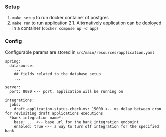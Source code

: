 ### Setup
1. `make setup` to run docker container of postgres
2. `make run` to run application
2.1. Alternatively application can be deployed in a container (`docker compose up -d app`)
### Config
Configurable params are stored in `src/main/resources/application.yaml`
```
spring:
  datasource:
    ...
    ## fields related to the database setup
    ...

server:
  port: 8080 <-- port, application will be running on
  
integrations:
  jobs:
    draft-application-status-check-ms: 15000 <-- ms delay between cron for revisiting draft applications executions
  *bank integration name*:
    base: ... <-- base url for the bank integration endpoint
    enabled: true <-- a way to turn off integration for the specified bank
```